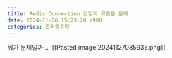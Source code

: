 ```yaml
---
title: Redis Connection 간헐적 못맺음 문제
date: 2024-11-26 15:23:28 +900
categories: 트러블슈팅
---
```

뭐가 문제일까...
![[Pasted image 20241127085936.png]]